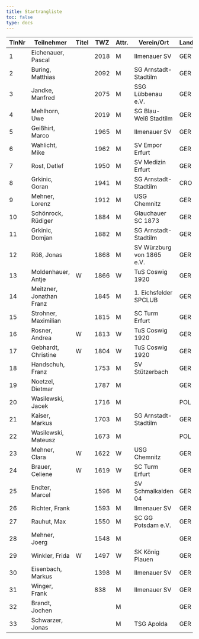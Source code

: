 ```yaml
---
title: Startrangliste
toc: false
type: docs
---
```



| TlnNr | Teilnehmer           | Titel | TWZ  | Attr. | Verein/Ort               | Land | Geburt |
|-------|----------------------|-------|------|-------|--------------------------|------|--------|
| 1     | Eichenauer, Pascal    |       | 2018 | M     | Ilmenauer SV              | GER  | 1999   |
| 2     | Buring, Matthias      |       | 2092 | M     | SG Arnstadt-Stadtilm      | GER  | 1981   |
| 3     | Jandke, Manfred       |       | 2075 | M     | SSG Lübbenau e.V.         | GER  | 1953   |
| 4     | Mehlhorn, Uwe         |       | 2019 | M     | SG Blau-Weiß Stadtilm     | GER  | 1961   |
| 5     | Geißhirt, Marco       |       | 1965 | M     | Ilmenauer SV              | GER  | 1990   |
| 6     | Wahlicht, Mike        |       | 1962 | M     | SV Empor Erfurt           | GER  | 1964   |
| 7     | Rost, Detlef          |       | 1950 | M     | SV Medizin Erfurt         | GER  | 1962   |
| 8     | Grkinic, Goran        |       | 1941 | M     | SG Arnstadt-Stadtilm      | CRO  | 1964   |
| 9     | Mehner, Lorenz        |       | 1912 | M     | USG Chemnitz              | GER  | 2008   |
| 10    | Schönrock, Rüdiger    |       | 1884 | M     | Glauchauer SC 1873        | GER  | 1962   |
| 11    | Grkinic, Domjan       |       | 1882 | M     | SG Arnstadt-Stadtilm      | GER  | 2001   |
| 12    | Röß, Jonas            |       | 1868 | M     | SV Würzburg von 1865 e.V. | GER  | 2000   |
| 13    | Moldenhauer, Antje    | W     | 1866 | W     | TuS Coswig 1920           | GER  | 1971   |
| 14    | Meitzner, Jonathan Franz|     | 1845 | M     | 1. Eichsfelder SPCLUB     | GER  | 2014   |
| 15    | Strohner, Maximilian  |       | 1815 | M     | SC Turm Erfurt            | GER  | 1993   |
| 16    | Rosner, Andrea        | W     | 1813 | W     | TuS Coswig 1920           | GER  | 1971   |
| 17    | Gebhardt, Christine   | W     | 1804 | W     | TuS Coswig 1920           | GER  | 1968   |
| 18    | Handschuh, Franz      |       | 1753 | M     | SV Stützerbach            | GER  | 1948   |
| 19    | Noetzel, Dietmar      |       | 1787 | M     |                          | GER  | 1956   |
| 20    | Wasilewski, Jacek     |       | 1716 | M     |                          | POL  | 1981   |
| 21    | Kaiser, Markus        |       | 1703 | M     | SG Arnstadt-Stadtilm      | GER  | 2009   |
| 22    | Wasilewski, Mateusz   |       | 1673 | M     |                          | POL  | 2013   |
| 23    | Mehner, Clara         | W     | 1622 | W     | USG Chemnitz              | GER  | 2011   |
| 24    | Brauer, Celiene       | W     | 1619 | W     | SC Turm Erfurt            | GER  | 2009   |
| 25    | Endter, Marcel        |       | 1596 | M     | SV Schmalkalden 04        | GER  | 2000   |
| 26    | Richter, Frank        |       | 1593 | M     | Ilmenauer SV              | GER  | 1969   |
| 27    | Rauhut, Max           |       | 1550 | M     | SC GG Potsdam e.V.        | GER  | 2013   |
| 28    | Mehner, Joerg         |       | 1548 | M     |                          | GER  | 1973   |
| 29    | Winkler, Frida        | W     | 1497 | W     | SK König Plauen           | GER  | 2012   |
| 30    | Eisenbach, Markus     |       | 1398 | M     | Ilmenauer SV              | GER  | 1984   |
| 31    | Winger, Frank         |       | 838  | M     | Ilmenauer SV              | GER  | 1964   |
| 32    | Brandt, Jochen        |       |      | M     |                          | GER  | 1959   |
| 33    | Schwarzer, Jonas      |       |      | M     | TSG Apolda                | GER  | 2006   |
